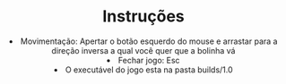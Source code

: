 <h1 align="center"> Instruções </h1>
<li align="center"> Movimentação: Apertar o botão esquerdo do mouse e arrastar para a direção inversa a qual você quer que a bolinha vá </li>
<li align="center"> Fechar jogo: Esc </li>
<li align="center"> O executável do jogo esta na pasta builds/1.0 </li>
